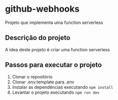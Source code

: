 # github-webhooks
Projeto que implementa uma function serverless

## Descrição do projeto

A idea deste projeto é criar uma function serverless

## Passos para executar o projeto

1. Clonar o repositório
2. Clonar .env.template para .env
3. Instalar as dependências executando ```npm install``` 
4. Levantar o projeto executando ```npm run dev```


